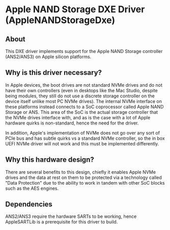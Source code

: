 # Apple NAND Storage DXE Driver (AppleNANDStorageDxe)

## About

This DXE driver implements support for the Apple NAND Storage controller (ANS2/ANS3) on Apple silicon platforms.

## Why is this driver necessary?

In Apple devices, the boot drives are not standard NVMe drives and do not have their own controllers (even in desktops like the Mac Studio, despite being modules, they still
do not use a discrete storage controller on the device itself unlike most PC NVMe drives). The internal NVMe interface on these platforms instead connects to a SoC coprocessor called Apple NAND Storage or ANS. This area of the SoC is the actual storage controller that the NVMe drives interface with, and as is the case with a lot of Apple hardware quirks is non-standard, hence the need for the driver. 

In addition, Apple's implementation of NVMe does not go over any sort of PCIe bus and has subtle quirks vs a standard NVMe controller, so the in box UEFI NVMe driver will not work and this must be implemented differently.

## Why this hardware design?

There are several benefits to this design, chiefly it enables Apple NVMe drives and the data at rest on them to be protected via a technology called "Data Protection" due to the ability to work in tandem with other SoC blocks such as the AES engines.

## Dependencies

ANS2/ANS3 require the hardware SARTs to be working, hence AppleSARTLib is a prerequisite for this driver to build.